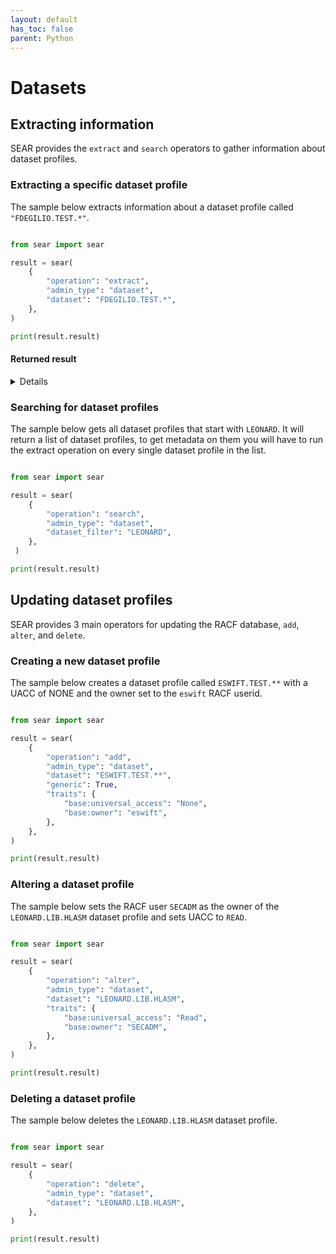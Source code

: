 ```yaml
---
layout: default
has_toc: false
parent: Python
---
```



# Datasets

## Extracting information

SEAR provides the `extract` and `search` operators to gather information about dataset profiles.

### Extracting a specific dataset profile

The sample below extracts information about a dataset profile called `"FDEGILIO.TEST.*"`.

```python

from sear import sear

result = sear(
    {
        "operation": "extract",
        "admin_type": "dataset",
        "dataset": "FDEGILIO.TEST.*",
    },
)

print(result.result)
```

#### Returned result

<details>

```python
{
  "profile": {
    "base": {
      "base:alter_access_count": 0,
      "base:auditing": "FAILURES(READ)",
      "base:control_access_count": 0,
      "base:create_date": "03/19/24",
      "base:creation_group_name": "SYS1",
      "base:dataset_type": "NON-VSAM",
      "base:erase_datasets_on_delete": false,
      "base:global_auditing": "NONE",
      "base:high_level_qualifier_is_group": false,
      "base:last_change_date": "03/19/24",
      "base:last_reference_date": "03/19/24",
      "base:level": 0,
      "base:owner": "LEONARD",
      "base:read_access_count": 0,
      "base:universal_access": "NONE",
      "base:update_access_count": 0,
      "base:warn_on_insufficient_access": false
    }
  },
  "return_codes": {
    "racf_reason_code": 0,
    "racf_return_code": 0,
    "saf_return_code": 0,
    "sear_return_code": 0
  }
}
```

</details>

### Searching for dataset profiles

The sample below gets all dataset profiles that start with `LEONARD`. It will return a list of dataset profiles, to get metadata on them you will have to run the extract operation on every single dataset profile in the list.

```python

from sear import sear

result = sear(
    {
        "operation": "search",
        "admin_type": "dataset",
        "dataset_filter": "LEONARD",
    },
 )

print(result.result)
```

## Updating dataset profiles

SEAR provides 3 main operators for updating the RACF database, `add`, `alter`, and `delete`.

### Creating a new dataset profile

The sample below creates a dataset profile called `ESWIFT.TEST.**` with a UACC of NONE and the owner set to the `eswift` RACF userid.

```python

from sear import sear

result = sear(
    {
        "operation": "add",
        "admin_type": "dataset",
        "dataset": "ESWIFT.TEST.**",
        "generic": True,
        "traits": {
            "base:universal_access": "None",
            "base:owner": "eswift",
        },
    },
)

print(result.result)
```

### Altering a dataset profile

The sample below sets the RACF user `SECADM` as the owner of the `LEONARD.LIB.HLASM` dataset profile and sets UACC to `READ`.

```python

from sear import sear

result = sear(
    {
        "operation": "alter",
        "admin_type": "dataset",
        "dataset": "LEONARD.LIB.HLASM",
        "traits": {
            "base:universal_access": "Read",
            "base:owner": "SECADM",
        },
    },
)

print(result.result)
```

### Deleting a dataset profile

The sample below deletes the `LEONARD.LIB.HLASM` dataset profile.

```python

from sear import sear

result = sear(
    {
        "operation": "delete",
        "admin_type": "dataset",
        "dataset": "LEONARD.LIB.HLASM",
    },
)

print(result.result)
```
